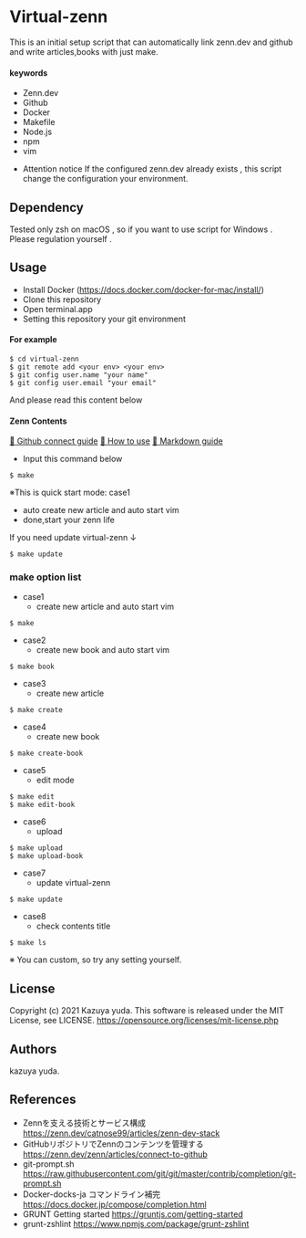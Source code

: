 # Virtual-zenn

This is an initial setup script that can automatically link zenn.dev and github and write articles,books with just make.

#### keywords
+ Zenn.dev
+ Github
+ Docker
+ Makefile
+ Node.js
+ npm
+ vim

- Attention notice
If the configured zenn.dev already exists , this script change the configuration your environment.

## Dependency
Tested only zsh on macOS , so if you want to use script for Windows . Please regulation yourself .

## Usage

+ Install Docker (https://docs.docker.com/docker-for-mac/install/)
+ Clone this repository
+ Open terminal.app
+ Setting this repository your git environment

#### For example
```
$ cd virtual-zenn
$ git remote add <your env> <your env>
$ git config user.name "your name" 
$ git config user.email "your email"
```

And please read this content below

#### Zenn Contents
[📕 Github connect guide](https://zenn.dev/zenn/articles/connect-to-github)
[📘 How to use](https://zenn.dev/zenn/articles/zenn-cli-guide)
[📘 Markdown guide](https://zenn.dev/zenn/articles/markdown-guide)

+ Input this command below

```
$ make
```

※This is quick start mode: case1 

+ auto create new article and auto start vim
+ done,start your zenn life

If you need update virtual-zenn ↓

```
$ make update
```

### make option list

+ case1 
  + create new article and auto start vim
```
$ make
```

+ case2 
  + create new book and auto start vim
```
$ make book
```

+ case3 
  + create new article
```
$ make create
```

+ case4 
  + create new book
```
$ make create-book
```

+ case5 
  + edit mode
```
$ make edit
$ make edit-book
```

+ case6
  + upload
```
$ make upload
$ make upload-book
```

+ case7
  + update virtual-zenn
```
$ make update
```

+ case8
  + check contents title
```
$ make ls
```

※ You can custom, so try any setting yourself.


## License
Copyright (c) 2021 Kazuya yuda.
This software is released under the MIT License, see LICENSE.
https://opensource.org/licenses/mit-license.php

## Authors
kazuya yuda.

## References
+ Zennを支える技術とサービス構成 https://zenn.dev/catnose99/articles/zenn-dev-stack
+ GitHubリポジトリでZennのコンテンツを管理する https://zenn.dev/zenn/articles/connect-to-github
+ git-prompt.sh  https://raw.githubusercontent.com/git/git/master/contrib/completion/git-prompt.sh  
+ Docker-docks-ja コマンドライン補完 https://docs.docker.jp/compose/completion.html  
+ GRUNT Getting started https://gruntjs.com/getting-started  
+ grunt-zshlint https://www.npmjs.com/package/grunt-zshlint  
